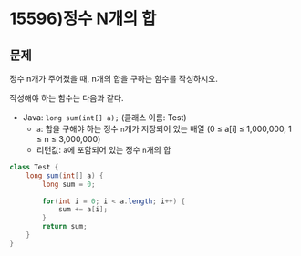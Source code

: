 # 15596)정수 N개의 합

## 문제

정수 n개가 주어졌을 때, n개의 합을 구하는 함수를 작성하시오.

작성해야 하는 함수는 다음과 같다.

- Java: `long sum(int[] a);` (클래스 이름: Test)
    - `a`: 합을 구해야 하는 정수 `n`개가 저장되어 있는 배열 (0 ≤ a[i] ≤ 1,000,000, 1 ≤ n ≤ 3,000,000)
    - 리턴값: `a`에 포함되어 있는 정수 `n`개의 합
    

```java
class Test {
    long sum(int[] a) {
		long sum = 0;	
        
		for(int i = 0; i < a.length; i++) {
			sum += a[i];
		}
		return sum;
	}
}
```